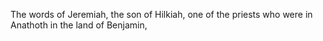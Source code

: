 The words of Jeremiah, the son of Hilkiah, one of the priests who were in Anathoth in the land of Benjamin,
